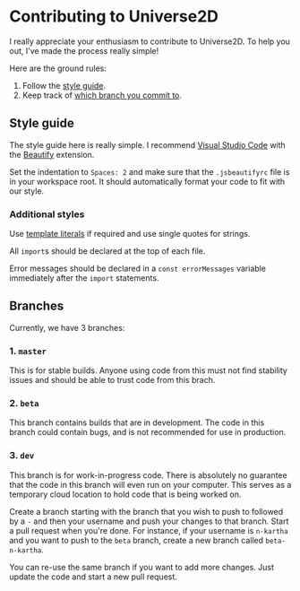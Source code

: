 # Contributing to Universe2D
I really appreciate your enthusiasm to contribute to Universe2D. To help you out, I've made the process really simple!

Here are the ground rules:
1. Follow the [style guide](#styleguide).
2. Keep track of [which branch you commit to](#branches).

## Style guide
The style guide here is really simple. I recommend [Visual Studio Code](https://code.visualstudio.com) with the [Beautify](https://github.com/HookyQR/VSCodeBeautify) extension.

Set the indentation to `Spaces: 2` and make sure that the `.jsbeautifyrc` file is in your workspace root. It should automatically format your code to fit with our style.

### Additional styles
Use [template literals](https://developer.mozilla.org/en-US/docs/Web/JavaScript/Reference/Template_literals) if required and use single quotes for strings.

All `import`s should be declared at the top of each file.

Error messages should be declared in a `const errorMessages` variable immediately after the `import` statements.

## Branches
Currently, we have 3 branches:

### 1. `master`
This is for stable builds. Anyone using code from this must not find stability issues and should be able to trust code from this brach.

### 2. `beta`
This branch contains builds that are in development. The code in this branch could contain bugs, and is not recommended for use in production.

### 3. `dev`
This branch is for work-in-progress code. There is absolutely no guarantee that the code in this branch will even run on your computer. This serves as a temporary cloud location to hold code that is being worked on.

Create a branch starting with the branch that you wish to push to followed by a `-` and then your username and push your changes to that branch. Start a pull request when you're done. For instance, if your username is `n-kartha` and you want to push to the `beta` branch, create a new branch called `beta-n-kartha`.

You can re-use the same branch if you want to add more changes. Just update the code and start a new pull request.
